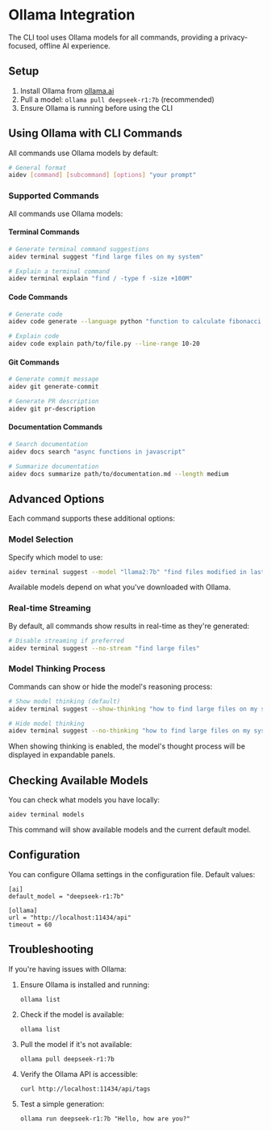 # Ollama Integration

The CLI tool uses Ollama models for all commands, providing a privacy-focused, offline AI experience.

## Setup

1. Install Ollama from [ollama.ai](https://ollama.ai)
2. Pull a model: `ollama pull deepseek-r1:7b` (recommended)
3. Ensure Ollama is running before using the CLI

## Using Ollama with CLI Commands

All commands use Ollama models by default:

```bash
# General format
aidev [command] [subcommand] [options] "your prompt"
```

### Supported Commands

All commands use Ollama models:

#### Terminal Commands
```bash
# Generate terminal command suggestions
aidev terminal suggest "find large files on my system"

# Explain a terminal command
aidev terminal explain "find / -type f -size +100M"
```

#### Code Commands
```bash
# Generate code
aidev code generate --language python "function to calculate fibonacci sequence"

# Explain code
aidev code explain path/to/file.py --line-range 10-20
```

#### Git Commands
```bash
# Generate commit message
aidev git generate-commit

# Generate PR description
aidev git pr-description
```

#### Documentation Commands
```bash
# Search documentation
aidev docs search "async functions in javascript"

# Summarize documentation
aidev docs summarize path/to/documentation.md --length medium
```

## Advanced Options

Each command supports these additional options:

### Model Selection

Specify which model to use:

```bash
aidev terminal suggest --model "llama2:7b" "find files modified in last 24 hours"
```

Available models depend on what you've downloaded with Ollama.

### Real-time Streaming

By default, all commands show results in real-time as they're generated:

```bash
# Disable streaming if preferred
aidev terminal suggest --no-stream "find large files"
```

### Model Thinking Process

Commands can show or hide the model's reasoning process:

```bash
# Show model thinking (default)
aidev terminal suggest --show-thinking "how to find large files on my system"

# Hide model thinking
aidev terminal suggest --no-thinking "how to find large files on my system"
```

When showing thinking is enabled, the model's thought process will be displayed in expandable panels.

## Checking Available Models

You can check what models you have locally:

```
aidev terminal models
```

This command will show available models and the current default model.

## Configuration

You can configure Ollama settings in the configuration file. Default values:

```
[ai]
default_model = "deepseek-r1:7b"

[ollama]
url = "http://localhost:11434/api"
timeout = 60
```

## Troubleshooting

If you're having issues with Ollama:

1. Ensure Ollama is installed and running:
   ```
   ollama list
   ```

2. Check if the model is available:
   ```
   ollama list
   ```

3. Pull the model if it's not available:
   ```
   ollama pull deepseek-r1:7b
   ```

4. Verify the Ollama API is accessible:
   ```
   curl http://localhost:11434/api/tags
   ```

5. Test a simple generation:
   ```
   ollama run deepseek-r1:7b "Hello, how are you?"
   ```
